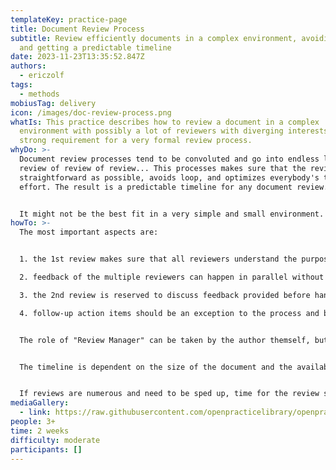 ```yaml
---
templateKey: practice-page
title: Document Review Process
subtitle: Review efficiently documents in a complex environment, avoiding loops
  and getting a predictable timeline
date: 2023-11-23T13:35:52.847Z
authors:
  - ericzolf
tags:
  - methods
mobiusTag: delivery
icon: /images/doc-review-process.png
whatIs: This practice describes how to review a document in a complex
  environment with possibly a lot of reviewers with diverging interests, and a
  strong requirement for a very formal review process.
whyDo: >-
  Document review processes tend to be convoluted and go into endless loops of
  review of review of review... This processes makes sure that the review is as
  straightforward as possible, avoids loop, and optimizes everybody's time and
  effort. The result is a predictable timeline for any document review.


  It might not be the best fit in a very simple and small environment.
howTo: >-
  The most important aspects are:


  1. the 1st review makes sure that all reviewers understand the purpose, the scope and the structure of the document (or its changes), so that their review can be focused on the important aspects.

  2. feedback of the multiple reviewers can happen in parallel without blocking the time of the author

  3. the 2nd review is reserved to discuss feedback provided before hand, with modifications prepared by the author to address this feedback, no further changes are acceptable and should be discussed; this especially allows to properly time box the 2nd review. Do *not* review the complete document, only the modified parts, the rest has been implicitly agreed.

  4. follow-up action items should be an exception to the process and be kept concrete enough that their closing automatically leads to the sign-off of the document


  The role of "Review Manager" can be taken by the author themself, but a strong (and neutral) Review Manager can make sure that the above rules are respected.


  The timeline is dependent on the size of the document and the availability of the participants, so the numbers given can only be an estimation.


  If reviews are numerous and need to be sped up, time for the review sessions can be blocked on a regular cadence (similar to most CAB sessions).
mediaGallery:
  - link: https://raw.githubusercontent.com/openpracticelibrary/openpracticelibrary/ddefbecf22427cc4c60883bb7f02e031488b3f6f/static/images/documents_review_process_image.drawio.png
people: 3+
time: 2 weeks
difficulty: moderate
participants: []
---
```

